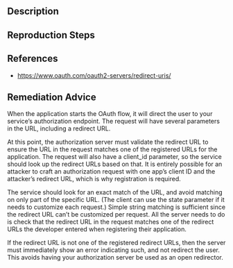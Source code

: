 ## Description


## Reproduction Steps


## References

- https://www.oauth.com/oauth2-servers/redirect-uris/


## Remediation Advice

When the application starts the OAuth flow, it will direct the user to your service’s authorization endpoint. The request will have several parameters in the URL, including a redirect URL.

At this point, the authorization server must validate the redirect URL to ensure the URL in the request matches one of the registered URLs for the application. The request will also have a client_id parameter, so the service should look up the redirect URLs based on that. It is entirely possible for an attacker to craft an authorization request with one app’s client ID and the attacker’s redirect URL, which is why registration is required.

The service should look for an exact match of the URL, and avoid matching on only part of the specific URL. (The client can use the state parameter if it needs to customize each request.) Simple string matching is sufficient since the redirect URL can’t be customized per request. All the server needs to do is check that the redirect URL in the request matches one of the redirect URLs the developer entered when registering their application.

If the redirect URL is not one of the registered redirect URLs, then the server must immediately show an error indicating such, and not redirect the user. This avoids having your authorization server be used as an open redirector.

